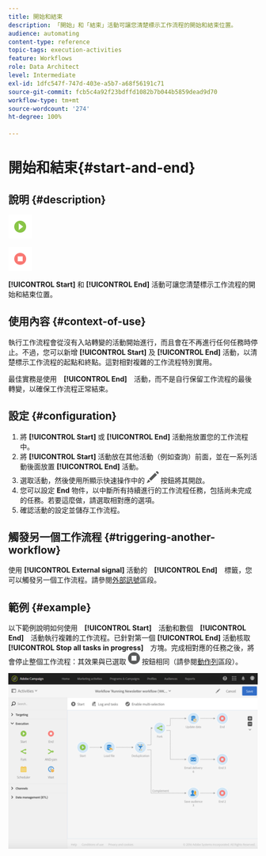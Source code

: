 ```yaml
---
title: 開始和結束
description: 「開始」和「結束」活動可讓您清楚標示工作流程的開始和結束位置。
audience: automating
content-type: reference
topic-tags: execution-activities
feature: Workflows
role: Data Architect
level: Intermediate
exl-id: 1dfc547f-747d-403e-a5b7-a68f56191c71
source-git-commit: fcb5c4a92f23bdffd1082b7b044b5859dead9d70
workflow-type: tm+mt
source-wordcount: '274'
ht-degree: 100%

---
```


# 開始和結束{#start-and-end}

## 說明 {#description}

![](assets/start.png)

![](assets/end.png)

**[!UICONTROL Start]** 和 **[!UICONTROL End]** 活動可讓您清楚標示工作流程的開始和結束位置。

## 使用內容 {#context-of-use}

執行工作流程會從沒有入站轉變的活動開始進行，而且會在不再進行任何任務時停止。不過，您可以新增 **[!UICONTROL Start]** 及 **[!UICONTROL End]** 活動，以清楚標示工作流程的起點和終點。這對相對複雜的工作流程特別實用。

最佳實務是使用　**[!UICONTROL End]**　活動，而不是自行保留工作流程的最後轉變，以確保工作流程正常結束。

## 設定 {#configuration}

1. 將 **[!UICONTROL Start]** 或 **[!UICONTROL End]** 活動拖放置您的工作流程中。
1. 將 **[!UICONTROL Start]** 活動放在其他活動（例如查詢）前面，並在一系列活動後面放置 **[!UICONTROL End]** 活動。
1. 選取活動，然後使用所顯示快速操作中的 ![](assets/edit_darkgrey-24px.png) 按鈕將其開啟。
1. 您可以設定 **End** 物件，以中斷所有持續進行的工作流程任務，包括尚未完成的任務。若要這麼做，請選取相對應的選項。
1. 確認活動的設定並儲存工作流程。

## 觸發另一個工作流程 {#triggering-another-workflow}

使用 **[!UICONTROL External signal]** 活動的　**[!UICONTROL End]**　標籤，您可以觸發另一個工作流程。請參閱[外部訊號](../../automating/using/external-signal.md)區段。

## 範例 {#example}

以下範例說明如何使用　**[!UICONTROL Start]**　活動和數個　**[!UICONTROL End]**　活動執行複雜的工作流程。已針對第一個 **[!UICONTROL End]** 活動核取　**[!UICONTROL Stop all tasks in progress]**　方塊。完成相對應的任務之後，將會停止整個工作流程：其效果與已選取 ![](assets/stop_darkgrey-24px.png) 按鈕相同（請參閱[動作列](../../automating/using/workflow-interface.md#action-bar)區段）。

![](assets/wkf_start_end_example.png)
